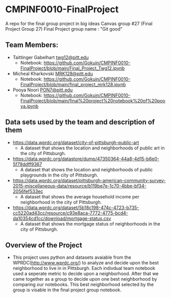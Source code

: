 # CMPINF0010-FinalProject
A repo for the final group project in big ideas
Canvas group #27 (Final Project Group 27)
Final Project group name : "Git good"

## Team Members:
- Taittinger Gabelhart twg12@pitt.edu 
   - Notebook: https://github.com/Gokuin/CMPINF0010-FinalProject/blob/main/Final_Project_Twg12.ipynb
- Micheal Kharkovski MRK128@pitt.edu
   - Notebook: https://github.com/Gokuin/CMPINF0010-FinalProject/blob/main/final_project_mrk128.ipynb
- Pooya Noori PON7@pitt.edu
   - Notebook: https://github.com/Gokuin/CMPINF0010-FinalProject/blob/main/final%20project%20notebook%20of%20pooya.ipynb

## Data sets used by the team and description of them
- https://data.wprdc.org/dataset/city-of-pittsburgh-public-art
  - A dataset that shows the location and neighborhoods of public art in the city of Pittsburgh.
- https://data.wprdc.org/datastore/dump/47350364-44a8-4d15-b6e0-5f79ddff9367
  - A dataset that shows the location and neighborhoods of public playgrounds in the city of Pittsburgh.
- https://data.wprdc.org/dataset/pittsburgh-american-community-survey-2015-miscellaneous-data/resource/b119be7e-1c70-4bbe-bf34-2056fef533ec
  - A dataset that shows the average household income per neighborhood in the city of Pittsburgh.
- https://data.wprdc.org/dataset/5b18c198-474c-4723-b735-cc5220ad43cc/resource/c93e8aca-7772-4775-bcd4-da10354cd1cc/download/mortgage-status.csv
  - A dataset that shows the mortgage status of neighborhoods in the city of Pittsburgh.

## Overview of the Project
- This project uses python and datasets avaiable from the WPRDC(http://www.wprdc.org/) to analyze and decide upon the best neighborhood to live in in Pittsburgh. Each indivdual team notebook used a seperate metric to decide upon a neighborhood. After that we came together as a group to decide upon one best neighborhood by comparing our notebooks. This best neighborhood selected by the group is visable in the final project group notebook.
